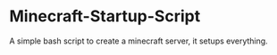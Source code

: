 Minecraft-Startup-Script
========================

A simple bash script to create a minecraft server, it setups everything.  
